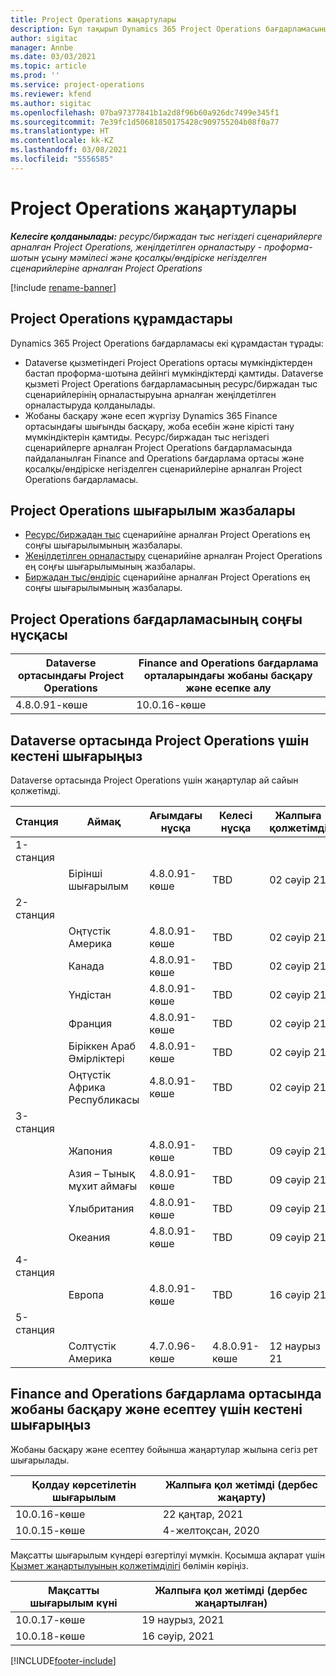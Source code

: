 ```yaml
---
title: Project Operations жаңартулары
description: Бұл тақырып Dynamics 365 Project Operations бағдарламасының шығарылған нұсқалары туралы ақпарат береді.
author: sigitac
manager: Annbe
ms.date: 03/03/2021
ms.topic: article
ms.prod: ''
ms.service: project-operations
ms.reviewer: kfend
ms.author: sigitac
ms.openlocfilehash: 07ba97377841b1a2d8f96b60a926dc7499e345f1
ms.sourcegitcommit: 7e39fc1d50681850175428c909755204b08f0a77
ms.translationtype: HT
ms.contentlocale: kk-KZ
ms.lasthandoff: 03/08/2021
ms.locfileid: "5556585"
---
```

# <a name="project-operations-updates"></a>Project Operations жаңартулары

_**Келесіге қолданылады:** ресурс/биржадан тыс негіздегі сценарийлерге арналған Project Operations, жеңілдетілген орналастыру - проформа-шотын ұсыну мәмілесі және қосалқы/өндіріске негізделген сценарийлеріне арналған Project Operations_

[!include [rename-banner](~/includes/cc-data-platform-banner.md)]

## <a name="project-operations-components"></a>Project Operations құрамдастары

Dynamics 365 Project Operations бағдарламасы екі құрамдастан тұрады:

- Dataverse қызметіндегі Project Operations ортасы мүмкіндіктерден бастап проформа-шотына дейінгі мүмкіндіктерді қамтиды. Dataverse қызметі Project Operations бағдарламасының ресурс/биржадан тыс сценарийлерінің орналастыруына арналған жеңілдетілген орналастыруда қолданылады.
- Жобаны басқару және есеп жүргізу Dynamics 365 Finance ортасындағы шығынды басқару, жоба есебін және кірісті тану мүмкіндіктерін қамтиды. Ресурс/биржадан тыс негіздегі сценарийлерге арналған Project Operations бағдарламасында пайдаланылған Finance and Operations бағдарлама ортасы және қосалқы/өндіріске негізделген сценарийлеріне арналған Project Operations бағдарламасы.

## <a name="project-operations-release-notes"></a>Project Operations шығарылым жазбалары
- [Ресурс/биржадан тыс](whats-new-mar-2021-resource-based.md) сценарийіне арналған Project Operations ең соңғы шығарылымының жазбалары.
- [Жеңілдетілген орналастыру](../pro/whats-new/whats-new-mar-2021-lite.md) сценарийіне арналған Project Operations ең соңғы шығарылымының жазбалары.
- [Биржадан тыс/өндіріс](../prod-pma/whats-new/whats-new-jan-2021-stocked.md) сценарийіне арналған Project Operations ең соңғы шығарылымының жазбалары.

## <a name="project-operations-latest-version"></a>Project Operations бағдарламасының соңғы нұсқасы

| Dataverse ортасындағы Project Operations | Finance and Operations бағдарлама орталарындағы жобаны басқару және есепке алу |
| --- | --- |
| 4.8.0.91-көше | 10.0.16-көше |

## <a name="release-schedule-for-project-operations-on-dataverse-environment"></a>Dataverse ортасында Project Operations үшін кестені шығарыңыз

Dataverse ортасында Project Operations үшін жаңартулар ай сайын қолжетімді. 

| Станция   | Аймақ        | Ағымдағы нұсқа | Келесі нұсқа | Жалпыға қолжетімді |
|-----------|---------------|-----------------|--------------|---------------------|
| 1-станция |   &nbsp;      |    &nbsp;       | &nbsp;       |      &nbsp;         |
|   &nbsp;  | Бірінші шығарылым |  4.8.0.91-көше       | TBD     | 02 сәуір 21           |
| 2-станция |   &nbsp;      |    &nbsp;       | &nbsp;       |      &nbsp;         |
|   &nbsp;  | Оңтүстік Америка |  4.8.0.91-көше       | TBD     | 02 сәуір 21           |
|    &nbsp; | Канада        |  4.8.0.91-көше       | TBD     | 02 сәуір 21           |
|   &nbsp;  | Үндістан         |  4.8.0.91-көше       | TBD     | 02 сәуір 21           |
|   &nbsp;  | Франция         |  4.8.0.91-көше       | TBD     | 02 сәуір 21           |
|   &nbsp;  | Біріккен Араб Әмірліктері         |  4.8.0.91-көше       | TBD     | 02 сәуір 21           |
|   &nbsp;  | Оңтүстік Африка Республикасы         |  4.8.0.91-көше       | TBD     | 02 сәуір 21           |
| 3-станция  |      &nbsp;   |     &nbsp;      |     &nbsp;   |      &nbsp;         |
|   &nbsp;  | Жапония         |  4.8.0.91-көше       | TBD     | 09 сәуір 21           |
|   &nbsp;  | Азия – Тынық мұхит аймағы  |  4.8.0.91-көше       | TBD     | 09 сәуір 21           |
|   &nbsp;  | Ұлыбритания |  4.8.0.91-көше       | TBD     | 09 сәуір 21           |
|   &nbsp;  | Океания       |  4.8.0.91-көше       | TBD     | 09 сәуір 21           |
| 4-станция |     &nbsp;    |     &nbsp;      |     &nbsp;   |      &nbsp;         |
|   &nbsp;  | Европа        |  4.8.0.91-көше       | TBD     | 16 сәуір 21           |
| 5-станция |     &nbsp;    |     &nbsp;      |     &nbsp;   |      &nbsp;         |
|   &nbsp;  | Солтүстік Америка |  4.7.0.96-көше       | 4.8.0.91-көше     | 12 наурыз 21           |

## <a name="release-schedule-for-project-management-and-accounting-in-the-finance-and-operations-apps-environment"></a>Finance and Operations бағдарлама ортасында жобаны басқару және есептеу үшін кестені шығарыңыз

Жобаны басқару және есептеу бойынша жаңартулар жылына сегіз рет шығарылады.

| Қолдау көрсетілетін шығарылым | Жалпыға қол жетімді (дербес жаңарту) |
| --- | --- |
| 10.0.16-көше | 22 қаңтар, 2021 |
| 10.0.15-көше | 4-желтоқсан, 2020 |


Мақсатты шығарылым күндері өзгертілуі мүмкін. Қосымша ақпарат үшін [Қызмет жаңартылуының қолжетімділігі](https://docs.microsoft.com/dynamics365/fin-ops-core/fin-ops/get-started/public-preview-releases?toc=/dynamics365/finance/toc.json) бөлімін көріңіз.

| Мақсатты шығарылым күні | Жалпыға қол жетімді (дербес жаңартылған) |
| --- | --- |
| 10.0.17-көше | 19 наурыз, 2021 |
| 10.0.18-көше | 16 сәуір, 2021 |


[!INCLUDE[footer-include](../includes/footer-banner.md)]
